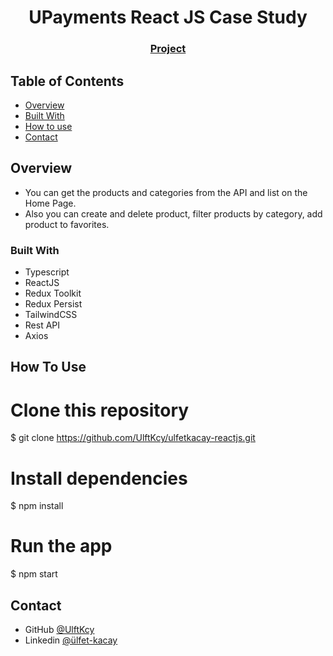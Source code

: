 <h1 align="center">UPayments React JS Case Study</h1>


<div align="center">
  <h3>
    <a href="https://ulfetkacay-reactjs.vercel.app/">
      Project
    </a>
  </h3>
</div>

<!-- TABLE OF CONTENTS -->

## Table of Contents

- [Overview](#overview)
- [Built With](#built-with)
- [How to use](#how-to-use)
- [Contact](#contact)

<!-- OVERVIEW -->

## Overview

- You can get the products and categories from the API and list on the Home Page.
- Also you can  create and delete product, filter products by category, add product to favorites.

### Built With

- Typescript
- ReactJS
- Redux Toolkit
- Redux Persist
- TailwindCSS
- Rest API
- Axios

## How To Use

# Clone this repository
$ git clone https://github.com/UlftKcy/ulfetkacay-reactjs.git
# Install dependencies
  $ npm install
# Run the app
  $ npm start

## Contact

- GitHub [@UlftKcy](https://github.com/UlftKcy)
- Linkedin [@ülfet-kacay](https://www.linkedin.com/in/ulfet-kacay/)
